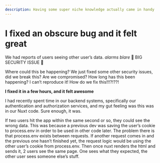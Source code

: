 ```yaml
---
description: Having some super niche knowledge actually came in handy
---
```

# I fixed an obscure bug and it felt great
<!-- @unocss-ignore -->
We had reports of users seeing other user’s data. *alarms blare* 🚨 BIG SECURITY ISSUE 🚨

Where could this be happening? We just fixed some other security issues, did we break this? Are we compromised? How long has this been happening? I can’t reproduce it! How do we fix this!!!?!??!

**I fixed it in a few hours, and it felt awesome**

I had recently spent time in our backend systems, specifically our authentication and authorization services, and my gut feeling was this was in our Nuxt code. Sure enough, it was. 

If two users hit the app within the same second or so, they could see the wrong data. This was because a previous dev was saving the user’s cookie to process.env in order to be used in other code later. The problem there is that process.env exists between requests. If another request comes in and the previous one hasn’t finished yet, the request logic would be using the other user’s cookie from process.env. Then once nuxt renders the html and sends it, 2 users see the same page. One sees what they expected, the other user sees someone else’s stuff.